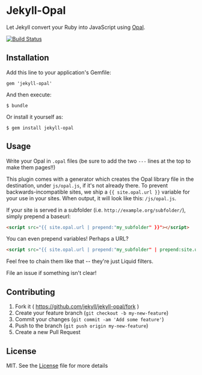 # Jekyll-Opal

Let Jekyll convert your Ruby into JavaScript using [Opal](https://github.com/opal/opal).

[![Build Status](https://travis-ci.org/jekyll/jekyll-opal.svg?branch=master)](https://travis-ci.org/jekyll/jekyll-opal)

## Installation

Add this line to your application's Gemfile:

    gem 'jekyll-opal'

And then execute:

    $ bundle

Or install it yourself as:

    $ gem install jekyll-opal

## Usage

Write your Opal in `.opal` files (be sure to add the two `---` lines at the
top to make them pages!!)

This plugin comes with a generator which creates the Opal library file in
the destination, under `js/opal.js`, if it's not already there. To prevent
backwards-incompatible sites, we ship a `{{ site.opal.url }}` variable for
your use in your sites. When output, it will look like this: `/js/opal.js`.

If your site is served in a subfolder (i.e. `http://example.org/subfolder/`), simply prepend a baseurl:

```html
<script src="{{ site.opal.url | prepend:"my_subfolder" }}"></script>
```

You can even prepend variables! Perhaps a URL?

```html
<script src="{{ site.opal.url | prepend:"my_subfolder" | prepend:site.url }}"></script>
```

Feel free to chain them like that -- they're just Liquid filters.

File an issue if something isn't clear!

## Contributing

1. Fork it ( https://github.com/jekyll/jekyll-opal/fork )
2. Create your feature branch (`git checkout -b my-new-feature`)
3. Commit your changes (`git commit -am 'Add some feature'`)
4. Push to the branch (`git push origin my-new-feature`)
5. Create a new Pull Request

## License

MIT. See the [License](LICENSE.txt) file for more details
